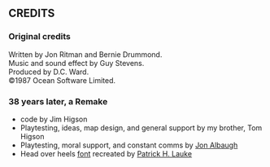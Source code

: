 ## CREDITS

### Original credits

Written by Jon Ritman and Bernie Drummond.  
Music and sound effect by Guy Stevens.  
Produced by D.C. Ward.  
©1987 Ocean Software Limited.

### 38 years later, a Remake

* code by Jim Higson
* Playtesting, ideas, map design, and general support by my brother, Tom Higson
* Playtesting, moral support, and constant comms by [Jon Albaugh](https://x.com/fextwolf?s=21&t=PEqxJblCn3JB_NH8AOR6Zg)
* Head over heels [font](https://fontstruct.com/fontstructions/show/996776/head_over_heels)
recreated by [Patrick H. Lauke](http://splintered.co.uk/)